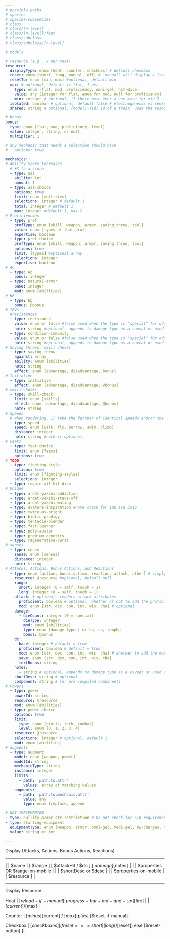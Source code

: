 ```yaml
---
# possible paths
# species
# species/subspecies
# class
# class/[n-level]
# class/[n-level]/feat
# class/subclass
# class/subclass/[n-level]

# models

# resource (e.g., x per rest)
resource:
  displayType: enum [heat, counter, checkbox] # default checkbox
  reset: enum [short, long, manual, off] # 'manual' will display a "reload" button, default long, "off" will have no toggles
  resetTo: enum [min, max] #optional, default min
  max: # optional, default is flat, 1 per
    type: enum [flat, mod, proficiency, omni-gel, hit-dice]
    value: any [integer for flat, enum for mod, null for proficiency]
    min: integer # optional, if there were ever a use case for min 2
  isolated: boolean # optional, default false # electrogenesis vs seeker swarm. egen needs uses that are combined, ss needs isolated
  shared: string # optional, {model}-{id} id of a trait, uses the resource of another trait

# bonus
bonus:
  type: enum [flat, mod, proficiency, level]
  value: integer, string, or null
  multiplier: 1

# any mechanic that needs a selection should have
#   options: true

mechanics:
# Ability Score Increases
  # +X to a score
  - type: asi
    ability: int
    amount: 1
  - type: asi-choice
    options: true
    limit: enum [abilities]
    selections: integer # default 1
    total: integer # default 1
    max: integer #default 1, max 2
# Proficiencies
  - type: prof
    profType: enum [skill, weapon, armor, saving_throw, tool]
    value: enum [types of that prof]
    expertise: boolean
  - type: prof-choice
    profType: enum [skill, weapon, armor, saving_throw, tool]
    options: true
    limit: [types] #optional array
    selections: integer
    expertise: boolean
# AC
  - type: ac
    bonus: integer
  - type: natural-armor
    base: integer
    mod: enum [abilities]
# HP
  - type: hp
    bonus: @bonus
# IRVs
  #resistances
  - type: resistance
    value: enum or false #false used when the type is "special" for oddballs like "falling damage"
    note: string #optional, appends to damage type as a caveat or used to display text for special damage types
  - type: condition-immunity
    value: enum or false #false used when the type is "special" for oddballs like "falling damage"
    note: string #optional, appends to damage type as a caveat or used to display text for special damage types
# Saving Throws, skill checks
  - type: saving-throw
    against: array
    ability: enum [abilities]
    note: string
    effect: enum [advantage, disadvantage, bonus]
# Initiative
  - type: initiative
    effect: enum [advantage, disadvantage, @bonus]
# skill checks
  - type: skill-check
    limit: enum [skills]
    effect: enum [advantage, disadvantage, @bonus]
    note: string
# Speeds
  # when rendering, 1) take the farther of identical speeds and/or the one without a note
  - type: speed
    speed: enum [walk, fly, burrow, swim, climb]
    distance: integer
    note: string #note is optional.
# Feats
  - type: feat-choice
    limit: enum [feats]
    options: true
# TODO
  - type: fighting-style
    options: true
    limit: enum [fighting-styles]
    selections: integer
  - type: regain-all-hit-dice
# Unique
  - type: ardat-yakshi-addiction
  - type: ardat-yakshi-stave-off
  - type: ardat-yakshi-mating
  - type: avatars-inspiration #note check for imp ava insp
  - type: twice-as-bright
  - type: biotic-prodigy
  - type: tentacle-blender
  - type: fast-learner
  - type: poly-avatar
  - type: premium-genetics
  - type: regenerative-burst
# senses
  - type: sense
    sense: enum [senses]
    distance: integer
    note: string
# Attacks, Actions, Bonus Actions, and Reactions
  - type: enum [action, bonus-action, reaction, attack, other] # simply indicates where to render on the character sheet
    resource: @resource #optional, default null
    range:
      short: integer (0 = self, touch = 1)
      long: integer (0 = self, touch = 1)
    attack: # optional, renders attack attributes
      proficient: boolean # optional, whether or not to add the proficiency bonus to attack, damage, etc
      mod: enum [str, dex, con, int, wis, cha] # optional
    damage:
      - dieCount: integer (0 = special)
        dieType: integer
        mod: enum [abilities]
        type: enum [damage types] or hp, sp, tempHp
        bonus: @bonus
    dc:
      base: integer # default = true
      proficient: boolean # default = true
      mod: enum [str, dex, con, int, wis, cha] # whether to add the mod to the dc
      save: enum [str, dex, con, int, wis, cha]
      textBonus: string
    notes:
      - string # optional, appends to damage type as a caveat or used to display text for special damage types
    shortDesc: string # optional
    component: string # for pre-compiled components
# Powers
  - type: power
    powerId: string
    resource: @resource
    mod: enum [abilities]
  - type: power-choice
    options: true
    limit:
      type: enum [biotic, tech, combat]
      level: enum [0, 1, 2, 3, 4]
    resource: @resource
    selections: integer # optional, default 1
    mod: enum [abilities]
# augments
  - type: augment
    model: enum [weapon, power]
    modelId: string
    mechanicType: string
    instance: integer
    limits:
      - path: 'path.to.attr'
        values: array of matching values
    augments:
      - path: 'path.to.mechanic.attr'
        value: any
        type: enum [replace, append]

# NOT IMPLEMENTED
- type: nullify-armor-str-restriction # Do not check for STR requirements of armor (to reduce speed by 10)
- type: starting-equipment
  equipmentType: enum [weapon, armor, omni-gel, medi-gel, hw-charges, tool]
  value: string or int

---
```



Display (Attacks, Actions, Bonus Actions, Reactions)
______________________________________________________________________________________
| | $name |           [ $range ]  [ $attackHit / $dc ]         [ $damage ]  [$notes] |
| | $properties OR $range-on-mobile |
| | $shortDesc or $desc |
| | $properties-on-mobile |                                            [ $resource ] |
______________________________________________________________________________________

Display Resource

Heat
| [$reload-if-manual] [progress-bar-md-and-up] [$fire] |
|                     [$current] / [$max]              |

Counter
| [$minus] [$current] / [$max] [$plus] [$reset-if-manual]|

Checkbox
| [$checkboxes] [if reset === short || long ( / [$reset]) else [$reset-button] ]|
